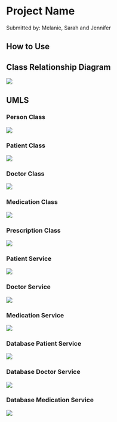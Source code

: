 # Project Name

Submitted by: Melanie, Sarah and Jennifer

## How to Use

## Class Relationship Diagram
![](documentation/svg/RelationshipDiagram.svg)

## UMLS
### Person Class
![](documentation/svg/PersonClass.svg)

### Patient Class
![](documentation/svg/PatientClass.svg)

### Doctor Class
![](documentation/svg/DoctorClass.svg)

### Medication Class 
![](documentation/svg/MedicationClass.svg)

### Prescription Class
![](documentation/svg/PrescriptionClass.svg)

### Patient Service
![](documentation/svg/PatientService.svg)

### Doctor Service
![](documentation/svg/DoctorService.svg)

### Medication Service
![](documentation/svg/MedicationService.svg)

### Database Patient Service
![](documentation/svg/DatabasePatientService.svg)

### Database Doctor Service
![](documentation/svg/DatabaseDoctorService.svg)

### Database Medication Service
![](documentation/svg/DatabaseMedicationService.svg)